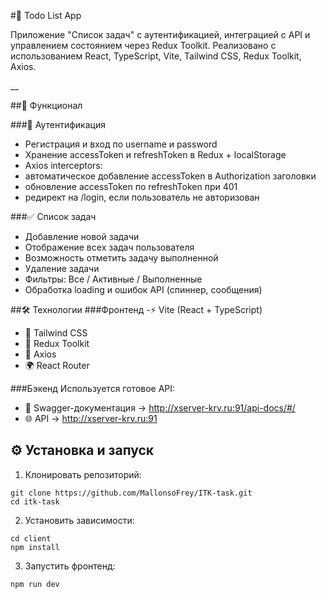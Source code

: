 #📌 Todo List App

Приложение "Список задач" с аутентификацией, интеграцией с API и управлением состоянием через Redux Toolkit.
Реализовано с использованием React, TypeScript, Vite, Tailwind CSS, Redux Toolkit, Axios.

__

##🚀 Функционал

###🔑 Аутентификация
- Регистрация и вход по username и password
- Хранение accessToken и refreshToken в Redux + localStorage
- Axios interceptors:
- автоматическое добавление accessToken в Authorization заголовки
- обновление accessToken по refreshToken при 401
- редирект на /login, если пользователь не авторизован

###✅ Список задач
- Добавление новой задачи
- Отображение всех задач пользователя
- Возможность отметить задачу выполненной
- Удаление задачи
- Фильтры: Все / Активные / Выполненные
- Обработка loading и ошибок API (спиннер, сообщения)

##🛠️ Технологии
###Фронтенд
-⚡ Vite
 (React + TypeScript)
- 🎨 Tailwind CSS
- 🔄 Redux Toolkit
- 📡 Axios
- 🌍 React Router

###Бэкенд
Используется готовое API:
- 📄 Swagger-документация → http://xserver-krv.ru:91/api-docs/#/
- 🌐 API → http://xserver-krv.ru:91

## ⚙️ Установка и запуск

1. Клонировать репозиторий:
```
git clone https://github.com/MallonsoFrey/ITK-task.git
cd itk-task
```
2. Установить зависимости:
```
cd client
npm install
```
3. Запустить фронтенд:
```
npm run dev
```
